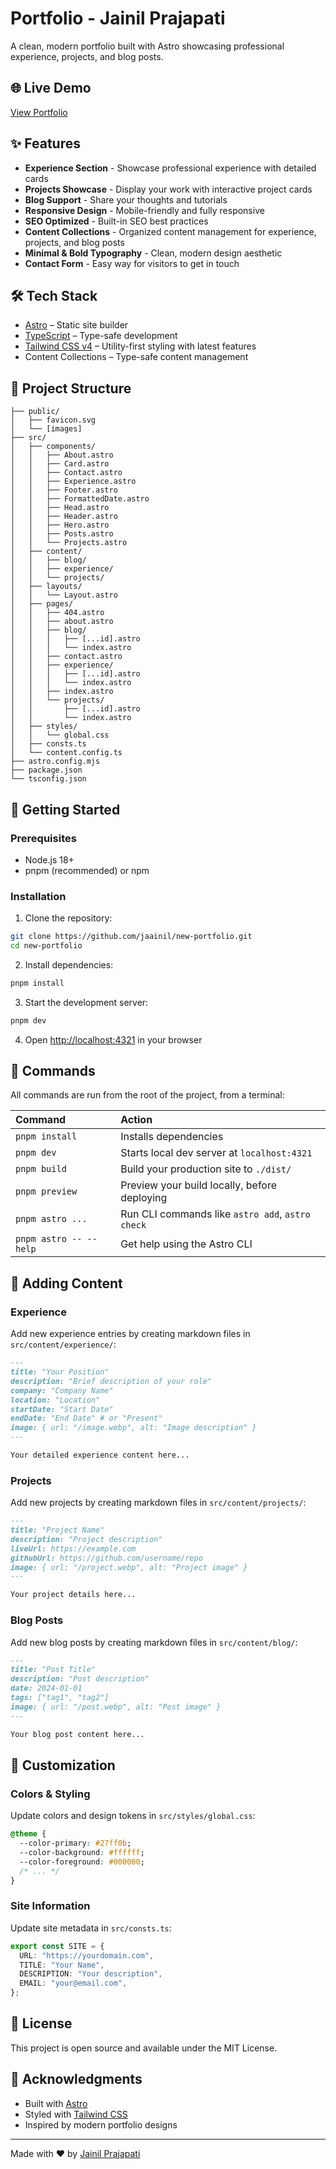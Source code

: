 # Portfolio - Jainil Prajapati

A clean, modern portfolio built with Astro showcasing professional experience, projects, and blog posts.

## 🌐 Live Demo

[View Portfolio](https://jaainil.com)

## ✨ Features

- **Experience Section** - Showcase professional experience with detailed cards
- **Projects Showcase** - Display your work with interactive project cards
- **Blog Support** - Share your thoughts and tutorials
- **Responsive Design** - Mobile-friendly and fully responsive
- **SEO Optimized** - Built-in SEO best practices
- **Content Collections** - Organized content management for experience, projects, and blog posts
- **Minimal & Bold Typography** - Clean, modern design aesthetic
- **Contact Form** - Easy way for visitors to get in touch

## 🛠️ Tech Stack

- [Astro](https://astro.build/) – Static site builder
- [TypeScript](https://www.typescriptlang.org/) – Type-safe development
- [Tailwind CSS v4](https://tailwindcss.com/) – Utility-first styling with latest features
- Content Collections – Type-safe content management

## 📁 Project Structure

```text
├── public/
│   ├── favicon.svg
│   └── [images]
├── src/
│   ├── components/
│   │   ├── About.astro
│   │   ├── Card.astro
│   │   ├── Contact.astro
│   │   ├── Experience.astro
│   │   ├── Footer.astro
│   │   ├── FormattedDate.astro
│   │   ├── Head.astro
│   │   ├── Header.astro
│   │   ├── Hero.astro
│   │   ├── Posts.astro
│   │   └── Projects.astro
│   ├── content/
│   │   ├── blog/
│   │   ├── experience/
│   │   └── projects/
│   ├── layouts/
│   │   └── Layout.astro
│   ├── pages/
│   │   ├── 404.astro
│   │   ├── about.astro
│   │   ├── blog/
│   │   │   ├── [...id].astro
│   │   │   └── index.astro
│   │   ├── contact.astro
│   │   ├── experience/
│   │   │   ├── [...id].astro
│   │   │   └── index.astro
│   │   ├── index.astro
│   │   └── projects/
│   │       ├── [...id].astro
│   │       └── index.astro
│   ├── styles/
│   │   └── global.css
│   ├── consts.ts
│   └── content.config.ts
├── astro.config.mjs
├── package.json
└── tsconfig.json
```

## 🚀 Getting Started

### Prerequisites

- Node.js 18+
- pnpm (recommended) or npm

### Installation

1. Clone the repository:

```bash
git clone https://github.com/jaainil/new-portfolio.git
cd new-portfolio
```

2. Install dependencies:

```bash
pnpm install
```

3. Start the development server:

```bash
pnpm dev
```

4. Open [http://localhost:4321](http://localhost:4321) in your browser

## 🧞 Commands

All commands are run from the root of the project, from a terminal:

| Command                | Action                                           |
| :--------------------- | :----------------------------------------------- |
| `pnpm install`         | Installs dependencies                            |
| `pnpm dev`             | Starts local dev server at `localhost:4321`      |
| `pnpm build`           | Build your production site to `./dist/`          |
| `pnpm preview`         | Preview your build locally, before deploying     |
| `pnpm astro ...`       | Run CLI commands like `astro add`, `astro check` |
| `pnpm astro -- --help` | Get help using the Astro CLI                     |

## 📝 Adding Content

### Experience

Add new experience entries by creating markdown files in `src/content/experience/`:

```markdown
---
title: "Your Position"
description: "Brief description of your role"
company: "Company Name"
location: "Location"
startDate: "Start Date"
endDate: "End Date" # or "Present"
image: { url: "/image.webp", alt: "Image description" }
---

Your detailed experience content here...
```

### Projects

Add new projects by creating markdown files in `src/content/projects/`:

```markdown
---
title: "Project Name"
description: "Project description"
liveUrl: https://example.com
githubUrl: https://github.com/username/repo
image: { url: "/project.webp", alt: "Project image" }
---

Your project details here...
```

### Blog Posts

Add new blog posts by creating markdown files in `src/content/blog/`:

```markdown
---
title: "Post Title"
description: "Post description"
date: 2024-01-01
tags: ["tag1", "tag2"]
image: { url: "/post.webp", alt: "Post image" }
---

Your blog post content here...
```

## 🎨 Customization

### Colors & Styling

Update colors and design tokens in `src/styles/global.css`:

```css
@theme {
  --color-primary: #27ff0b;
  --color-background: #ffffff;
  --color-foreground: #000000;
  /* ... */
}
```

### Site Information

Update site metadata in `src/consts.ts`:

```typescript
export const SITE = {
  URL: "https://yourdomain.com",
  TITLE: "Your Name",
  DESCRIPTION: "Your description",
  EMAIL: "your@email.com",
};
```

## 📄 License

This project is open source and available under the MIT License.

## 🙏 Acknowledgments

- Built with [Astro](https://astro.build/)
- Styled with [Tailwind CSS](https://tailwindcss.com/)
- Inspired by modern portfolio designs

---

Made with ❤️ by [Jainil Prajapati](https://jaainil.com)
